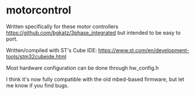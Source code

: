 # motorcontrol
Written specifically for these motor controllers
https://github.com/bgkatz/3phase_integrated
but intended to be easy to port.
 
Written/compiled with ST's Cube IDE:
https://www.st.com/en/development-tools/stm32cubeide.html

Most hardware configuration can be done through hw_config.h

I think it's now fully compatible with the old mbed-based firmware, but let me know if you find bugs.

